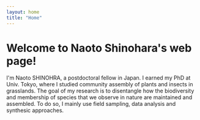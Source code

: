 ```yaml
---
layout: home
title: "Home"
---
```


# Welcome to Naoto Shinohara's web page!
I'm Naoto SHINOHRA, a postdoctoral fellow in Japan.
I earned my PhD at Univ. Tokyo, where I studied community assembly of plants and insects in grasslands. The goal of my research is to disentangle how the biodiversity and membership of species that we observe in nature are maintained and assembled. To do so, I mainly use field sampling, data analysis and synthesic approaches.
